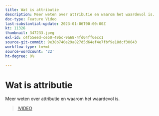 ```yaml
---
title: Wat is attributie
description: Meer weten over attributie en waarom het waardevol is.
doc-type: Feature Video
last-substantial-update: 2023-01-06T00:00:00Z
kt: 11326
thumbnail: 347233.jpeg
exl-id: c4f55eed-ceb0-49bc-9a68-4fd04ff6ecc1
source-git-commit: 9e38b740e29a827d5d64ef4e7fbf9e18dcf30643
workflow-type: tm+mt
source-wordcount: '22'
ht-degree: 0%

---
```


# Wat is attributie

Meer weten over attributie en waarom het waardevol is.

>[!VIDEO](https://video.tv.adobe.com/v/347233/?quality=12&learn=on)
